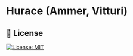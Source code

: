 # Hurace (Ammer, Vitturi)

## 📃 License

[![License: MIT](https://img.shields.io/badge/License-MIT-yellow.svg)](https://opensource.org/licenses/MIT)